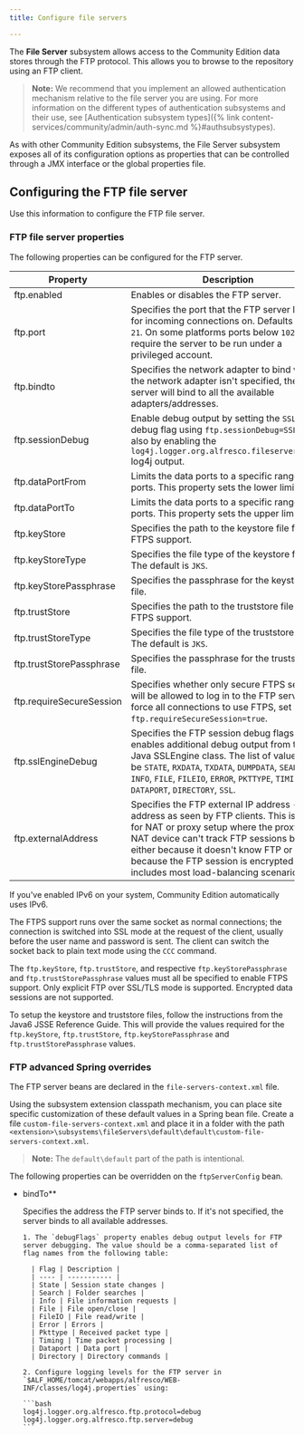 ```yaml
---
title: Configure file servers

---
```


The **File Server** subsystem allows access to the Community Edition data stores through the FTP protocol. This allows you to browse to the repository using an FTP client.

> **Note:** We recommend that you implement an allowed authentication mechanism relative to the file server you are using. For more information on the different types of authentication subsystems and their use, see [Authentication subsystem types]({% link content-services/community/admin/auth-sync.md %}#authsubsystypes).

As with other Community Edition subsystems, the File Server subsystem exposes all of its configuration options as properties that can be controlled through a JMX interface or the global properties file.

## Configuring the FTP file server

Use this information to configure the FTP file server.

### FTP file server properties

The following properties can be configured for the FTP server.

| Property | Description |
| -------- | ------------|
| ftp.enabled | Enables or disables the FTP server. |
| ftp.port | Specifies the port that the FTP server listens for incoming connections on. Defaults to port `21`. On some platforms ports below `1024` require the server to be run under a privileged account. |
| ftp.bindto | Specifies the network adapter to bind with. If the network adapter isn't specified, the server will bind to all the available adapters/addresses. |
| ftp.sessionDebug | Enable debug output by setting the `SSL` debug flag using `ftp.sessionDebug=SSL`, and also by enabling the `log4j.logger.org.alfresco.fileserver=debug` log4j output. |
| ftp.dataPortFrom | Limits the data ports to a specific range of ports. This property sets the lower limit. |
| ftp.dataPortTo | Limits the data ports to a specific range of ports. This property sets the upper limit. |
| ftp.keyStore | Specifies the path to the keystore file for FTPS support. |
| ftp.keyStoreType | Specifies the file type of the keystore file. The default is `JKS`. |
| ftp.keyStorePassphrase | Specifies the passphrase for the keystore file. |
| ftp.trustStore | Specifies the path to the truststore file for FTPS support. |
| ftp.trustStoreType | Specifies the file type of the truststore file. The default is `JKS`. |
| ftp.trustStorePassphrase | Specifies the passphrase for the truststore file. |
| ftp.requireSecureSession | Specifies whether only secure FTPS sessions will be allowed to log in to the FTP server. To force all connections to use FTPS, set `ftp.requireSecureSession=true`. |
| ftp.sslEngineDebug | Specifies the FTP session debug flags, which enables additional debug output from the Java SSLEngine class. The list of values can be `STATE`, `RXDATA`, `TXDATA`, `DUMPDATA`, `SEARCH`, `INFO`, `FILE`, `FILEIO`, `ERROR`, `PKTTYPE`, `TIMING`, `DATAPORT`, `DIRECTORY`, `SSL`. |
| ftp.externalAddress | Specifies the FTP external IP address - the IP address as seen by FTP clients. This is useful for NAT or proxy setup where the proxy or NAT device can't track FTP sessions by itself, either because it doesn't know FTP or because the FTP session is encrypted (this includes most load-balancing scenarios). |

If you've enabled IPv6 on your system, Community Edition automatically uses IPv6.

The FTPS support runs over the same socket as normal connections; the connection is switched into SSL mode at the request of the client, usually before the user name and password is sent. The client can switch the socket back to plain text mode using the `CCC` command.

The `ftp.keyStore`, `ftp.trustStore`, and respective `ftp.keyStorePassphrase` and `ftp.trustStorePassphrase` values must all be specified to enable FTPS support. Only explicit FTP over SSL/TLS mode is supported. Encrypted data sessions are not supported.

To setup the keystore and truststore files, follow the instructions from the Java6 JSSE Reference Guide. This will provide the values required for the `ftp.keyStore`, `ftp.trustStore`, `ftp.keyStorePassphrase` and `ftp.trustStorePassphrase` values.

### FTP advanced Spring overrides

The FTP server beans are declared in the `file-servers-context.xml` file.

Using the subsystem extension classpath mechanism, you can place site specific customization of these default values in a Spring bean file. Create a file `custom-file-servers-context.xml` and place it in a folder with the path `<extension>\subsystems\fileServers\default\default\custom-file-servers-context.xml`.

> **Note:** The `default\default` part of the path is intentional.

The following properties can be overridden on the `ftpServerConfig` bean.

* bindTo**

  Specifies the address the FTP server binds to. If it's not specified, the server binds to all available addresses.

      1. The `debugFlags` property enables debug output levels for FTP server debugging. The value should be a comma-separated list of flag names from the following table:

        | Flag | Description |
        | ---- | ----------- |
        | State | Session state changes |
        | Search | Folder searches |
        | Info | File information requests |
        | File | File open/close |
        | FileIO | File read/write |
        | Error | Errors |
        | Pkttype | Received packet type |
        | Timing | Time packet processing |
        | Dataport | Data port |
        | Directory | Directory commands |

      2. Configure logging levels for the FTP server in `$ALF_HOME/tomcat/webapps/alfresco/WEB-INF/classes/log4j.properties` using:

      ```bash
      log4j.logger.org.alfresco.ftp.protocol=debug
      log4j.logger.org.alfresco.ftp.server=debug
      ```

